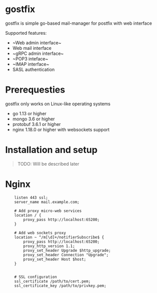 # gostfix

gostfix is simple go-based mail-manager for postfix with web interface

Supported features:

- ~Web admin interface~
- Web mail interface
- ~gRPC admin interface~
- ~POP3 inteface~
- ~IMAP interface~
- SASL authentication

# Prerequesties

gostfix only works on Linux-like operating systems

- go 1.13 or higher
- mongo 3.6 or higher
- protobuf 3.6.1 or higher
- nginx 1.18.0 or higher with websockets support

# Installation and setup

> TODO: Will be described later

# Nginx

```
    listen 443 ssl;
    server_name mail.example.com;

    # Add proxy micro-web services
    location / {
        proxy_pass http://localhost:65200;
    }

    # Add web sockets proxy
    location ~ ^/m[\d]+/notifierSubscribe$ {
        proxy_pass http://localhost:65200;
        proxy_http_version 1.1;
        proxy_set_header Upgrade $http_upgrade;
        proxy_set_header Connection "Upgrade";
        proxy_set_header Host $host;
    }


    # SSL configuration
    ssl_certificate /path/to/cert.pem;
    ssl_certificate_key /path/to/privkey.pem;
```
